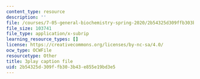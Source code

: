 ```yaml
---
content_type: resource
description: ''
file: /courses/7-05-general-biochemistry-spring-2020/2b54325d309ffb303b43e855e19bd3e5_o1pSk-sgFCA.srt
file_size: 103741
file_type: application/x-subrip
learning_resource_types: []
license: https://creativecommons.org/licenses/by-nc-sa/4.0/
ocw_type: OCWFile
resourcetype: Other
title: 3play caption file
uid: 2b54325d-309f-fb30-3b43-e855e19bd3e5
---
```


